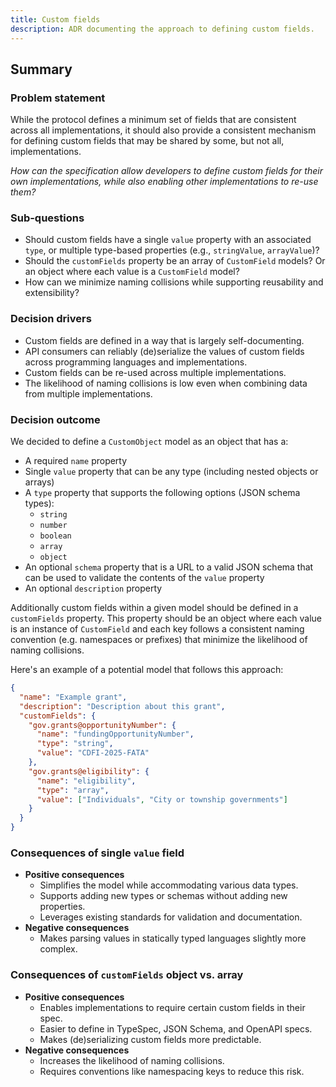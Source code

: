 ```yaml
---
title: Custom fields
description: ADR documenting the approach to defining custom fields.
---
```


## Summary

### Problem statement

While the protocol defines a minimum set of fields that are consistent across all implementations, it should also provide a consistent mechanism for defining custom fields that may be shared by some, but not all, implementations.

_How can the specification allow developers to define custom fields for their own implementations, while also enabling other implementations to re-use them?_

### Sub-questions

- Should custom fields have a single `value` property with an associated `type`, or multiple type-based properties (e.g., `stringValue`, `arrayValue`)?
- Should the `customFields` property be an array of `CustomField` models? Or an object where each value is a `CustomField` model?
- How can we minimize naming collisions while supporting reusability and extensibility?

### Decision drivers

- Custom fields are defined in a way that is largely self-documenting.
- API consumers can reliably (de)serialize the values of custom fields across programming languages and implementations.
- Custom fields can be re-used across multiple implementations.
- The likelihood of naming collisions is low even when combining data from multiple implementations.

### Decision outcome

We decided to define a `CustomObject` model as an object that has a:

- A required `name` property
- Single `value` property that can be any type (including nested objects or arrays)
- A `type` property that supports the following options (JSON schema types):
  - `string`
  - `number`
  - `boolean`
  - `array`
  - `object`
- An optional `schema` property that is a URL to a valid JSON schema that can be used to validate the contents of the `value` property
- An optional `description` property

Additionally custom fields within a given model should be defined in a `customFields` property. This property should be an object where each value is an instance of `CustomField` and each key follows a consistent naming convention (e.g. namespaces or prefixes) that minimize the likelihood of naming collisions.

Here's an example of a potential model that follows this approach:

```json
{
  "name": "Example grant",
  "description": "Description about this grant",
  "customFields": {
    "gov.grants@opportunityNumber": {
      "name": "fundingOpportunityNumber",
      "type": "string",
      "value": "CDFI-2025-FATA"
    },
    "gov.grants@eligibility": {
      "name": "eligibility",
      "type": "array",
      "value": ["Individuals", "City or township governments"]
    }
  }
}
```

### Consequences of single `value` field

- **Positive consequences**
  - Simplifies the model while accommodating various data types.
  - Supports adding new types or schemas without adding new properties.
  - Leverages existing standards for validation and documentation.
- **Negative consequences**
  - Makes parsing values in statically typed languages slightly more complex.

### Consequences of `customFields` object vs. array

- **Positive consequences**
  - Enables implementations to require certain custom fields in their spec.
  - Easier to define in TypeSpec, JSON Schema, and OpenAPI specs.
  - Makes (de)serializing custom fields more predictable.
- **Negative consequences**
  - Increases the likelihood of naming collisions.
  - Requires conventions like namespacing keys to reduce this risk.
